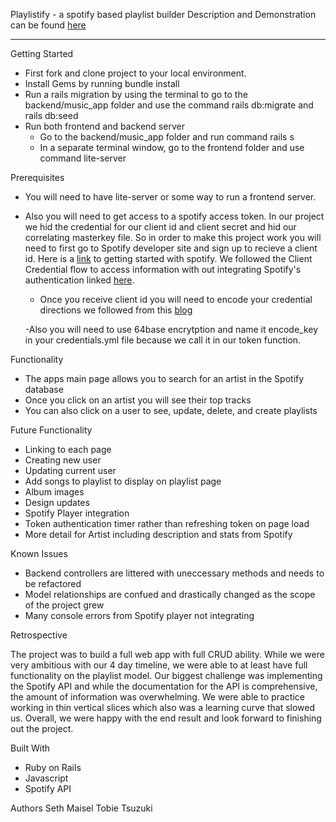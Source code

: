 Playlistify - a spotify based playlist builder
Description and Demonstration can be found [here](https://youtu.be/8k0MVvZcsKI)

----------------------------------------------------------------------------

Getting Started
- First fork and clone project to your local environment.
- Install Gems by running bundle install
- Run a rails migration by using the terminal to go to the backend/music_app folder and use the command rails db:migrate and rails db:seed
- Run both frontend and backend server 
  - Go to the backend/music_app folder and run command rails s
  - In a separate terminal window, go to the frontend folder and use command lite-server

Prerequisites
- You will need to have lite-server or some way to run a frontend server.

- Also you will need to get access to a spotify access token. 
  In our project we hid the credential for our client id and client secret and hid our correlating masterkey file.  So in order to make this project work you will need to first go to Spotify developer site and sign up to recieve a client id. Here is a [link](https://developer.spotify.com/documentation/web-api/quick-start/) to getting started with spotify. We followed the Client Credential flow to access information with out integrating Spotify's authentication linked [here](  https://developer.spotify.com/documentation/general/guides/authorization-guide/#authorizaton-code-flow).
  
  - Once you receive client id you will need to encode your credential directions we followed from this [blog](https://www.viget.com/articles/storing-secret-credentials-in-rails-5-2-and-up/)
  
  -Also you will need to use 64base encrytption and name it encode_key in your credentials.yml file because we call it in our token function.
  

Functionality

- The apps main page allows you to search for an artist in the Spotify database
- Once you click on an artist you will see their top tracks
- You can also click on a user to see, update, delete, and create playlists

Future Functionality

- Linking to each page
- Creating new user
- Updating current user
- Add songs to playlist to display on playlist page
- Album images
- Design updates
- Spotify Player integration
- Token authentication timer rather than refreshing token on page load
- More detail for Artist including description and stats from Spotify

Known Issues

- Backend controllers are littered with uneccessary methods and needs to be refactored
- Model relationships are confued and drastically changed as the scope of the project grew
- Many console errors from Spotify player not integrating

Retrospective

The project was to build a full web app with full CRUD ability. While we were very ambitious with our 4 day timeline, we were able to at least have full functionality on the playlist model. Our biggest challenge was implementing the Spotify API and while the documentation for the API is comprehensive, the amount of information was overwhelming. We were able to practice working in thin vertical slices which also was a learning curve that slowed us. Overall, we were happy with the end result and look forward to finishing out the project.


Built With
- Ruby on Rails
- Javascript
- Spotify API


Authors
Seth Maisel
Tobie Tsuzuki
